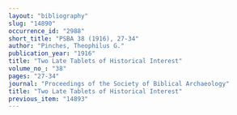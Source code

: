```yaml
---
layout: "bibliography"
slug: "14890"
occurrence_id: "2988"
short_title: "PSBA 38 (1916), 27-34"
author: "Pinches, Theophilus G."
publication_year: "1916"
title: "Two Late Tablets of Historical Interest"
volume_no_: "38"
pages: "27-34"
journal: "Proceedings of the Society of Biblical Archaeology"
title: "Two Late Tablets of Historical Interest"
previous_item: "14893"
---
```

